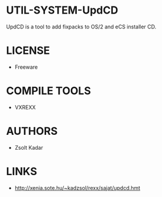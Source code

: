UTIL-SYSTEM-UpdCD
=================

UpdCD is a tool to add fixpacks to OS/2 and eCS installer CD. 


LICENSE
===============
* Freeware

COMPILE TOOLS
===============
* VXREXX
 
AUTHORS
===============
* Zsolt Kadar

LINKS
===============
* http://xenia.sote.hu/~kadzsol/rexx/sajat/updcd.hmt
